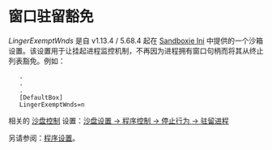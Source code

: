 # 窗口驻留豁免

_LingerExemptWnds_ 是自 v1.13.4 / 5.68.4 起在 [Sandboxie Ini](SandboxieIni.md) 中提供的一个沙箱设置。该设置用于让挂起进程监控机制，不再因为进程拥有窗口句柄而将其从终止列表豁免。例如：

```
   .
   .
   .
   [DefaultBox]
   LingerExemptWnds=n
```

相关的 [沙盘控制](SandboxieControl.md) 设置：[沙盘设置 -> 程序控制 -> 停止行为 -> 驻留进程](ProgramStopSettings.md#lingering-programs)

另请参阅：[程序设置](ProgramSettings.md#linger)。
